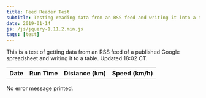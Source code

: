 ```yaml
---
title: Feed Reader Test
subtitle: Testing reading data from an RSS feed and writing it into a table.
date: 2019-01-14
js: /js/jquery-1.11.2.min.js
tags: [test]
---
```


This is a test of getting data from an RSS feed of a published Google spreadsheet and writing it to a table. Updated 18:02 CT.

<table style="width:100%" id="tbl">
  <tr>
    <th>Date</th>
    <th>Run Time</th>
    <th>Distance (km)</th>
    <th>Speed (km/h)</th>
  </tr>
</table>
<p id="errMsg">No error message printed.</p>

<script>  
  var table = document.getElementById("tbl");
  var feedUrl = "https://spreadsheets.google.com/feeds/list/1ja2C-UuzQo4i_OrBZe-91Kifm3zWd9pg16xmLlN0Wgs/default/public/values";
    fetch(feedUrl).then((res) => {
      res.text().then((xmlTxt) => {
        var domParser = new DOMParser();
        let doc = domParser.parseFromString(xmlTxt, 'text/xml');
        doc.querySelectorAll('entry').forEach((entry) => {
          var newrow = table.insertRow(1);
          var newcell0 = newrow.insertCell(0);
          var newcell1 = newrow.insertCell(1);
          var newcell2 = newrow.insertCell(2);
          var newcell3 = newrow.insertCell(3);
          var runtime = item.querySelector("gsx:time").textContent;
          var rundist = item.querySelector("gsx:distancekm").textContent;
  	  var runspeed = 60*rundist/runtime;
        newcell0.innerHTML = item.querySelector("gsx:date").textContent;
        newcell1.innerHTML = runtime;
        newcell2.innerHTML = rundist;
        newcell3.innerHTML = runspeed;
      });
    });
  }).catch(() => errMsg.innerHTML = 'Error in fetching the website');
</script>

